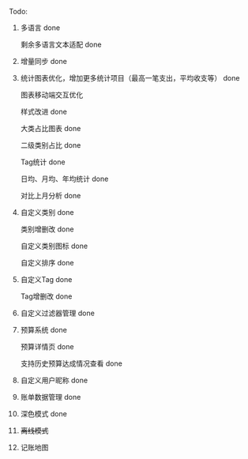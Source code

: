 Todo:
1. 多语言 done
    
    剩余多语言文本适配 done
2. 增量同步 done
3. 统计图表优化，增加更多统计项目（最高一笔支出，平均收支等） done
    
    图表移动端交互优化
    
    样式改进 done
    
    大类占比图表 done
    
    二级类别占比 done
    
    Tag统计 done
    
    日均、月均、年均统计 done
    
    对比上月分析 done
4. 自定义类别 done
    
    类别增删改 done
    
    自定义类别图标 done
    
    自定义排序 done
5. 自定义Tag  done
    
    Tag增删改  done
6. 自定义过滤器管理 done
7. 预算系统  done
    
    预算详情页 done
    
    支持历史预算达成情况查看 done
8. 自定义用户昵称 done
9. 账单数据管理 done
10. 深色模式 done
11. ~~离线模式~~
12. 记账地图
